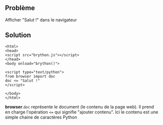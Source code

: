 Problème
--------

Afficher "Salut !" dans le navigateur


Solution
--------

    <html>
    <head>
    <script src="brython.js"></script>
    </head>
    <body onload="brython()">
    
    <script type="text/python">
    from browser import doc
    doc <= "Salut !"
    </script>
    
    </body>
    </html>

**browser**.`doc` représente le document (le contenu de la page web). Il prend en charge l'opération `<=` qui signifie "ajouter contenu". Ici le contenu est une simple chaine de caractères Python
